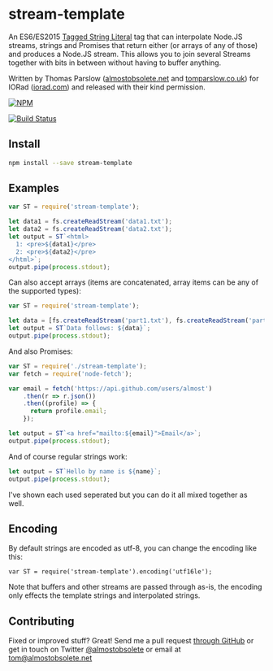 stream-template
===============

An ES6/ES2015 [Tagged String
Literal](https://developer.mozilla.org/en/docs/Web/JavaScript/Reference/Template_literals#Tagged_template_literals)
tag that can interpolate Node.JS streams, strings and Promises that return
either (or arrays of any of those) and produces a Node.JS stream. This allows
you to join several Streams together with bits in between without having to
buffer anything.

Written by Thomas Parslow ([almostobsolete.net](http://almostobsolete.net) and
[tomparslow.co.uk](http://tomparslow.co.uk)) for IORad
([iorad.com](http://iorad.com/)) and released with their kind permission.

[![NPM](https://nodei.co/npm/stream-template.png?downloads&downloadRank)](https://nodei.co/npm/stream-template/)

[![Build Status](https://travis-ci.org/almost/stream-template.svg)](https://travis-ci.org/almost/stream-template)


Install
-------

```bash
npm install --save stream-template
```

Examples
--------

```javascript
var ST = require('stream-template');

let data1 = fs.createReadStream('data1.txt');
let data2 = fs.createReadStream('data2.txt');
let output = ST`<html>
  1: <pre>${data1}</pre>
  2: <pre>${data2}</pre>
</html>`;
output.pipe(process.stdout);
```

Can also accept arrays (items are concatenated, array items can be any of the
supported types):

```javascript
var ST = require('stream-template');

let data = [fs.createReadStream('part1.txt'), fs.createReadStream('part2.txt')];
let output = ST`Data follows: ${data}`;
output.pipe(process.stdout);
```

And also Promises:

```javascript
var ST = require('./stream-template');
var fetch = require('node-fetch');

var email = fetch('https://api.github.com/users/almost')
    .then(r => r.json())
    .then((profile) => {
      return profile.email;
    });

let output = ST`<a href="mailto:${email}">Email</a>`;
output.pipe(process.stdout);
```

And of course regular strings work:

```javascript
let output = ST`Hello by name is ${name}`;
output.pipe(process.stdout);
```

I've shown each used seperated but you can do it all mixed together as well.

Encoding
--------

By default strings are encoded as utf-8, you can change the encoding like this:

```
var ST = require('stream-template').encoding('utf16le');
```

Note that buffers and other streams are passed through as-is, the encoding only
effects the template strings and interpolated strings. 

Contributing
------------

Fixed or improved stuff? Great! Send me a pull request [through GitHub](http://github.com/almost/stream-template)
or get in touch on Twitter [@almostobsolete](https://twitter.com/almostobsolete) or email at tom@almostobsolete.net